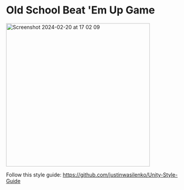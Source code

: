 # Old School Beat 'Em Up Game

<img width="392" alt="Screenshot 2024-02-20 at 17 02 09" src="https://github.com/ysftulek/Beat-Em-Up/assets/13554990/6a09db65-09bc-41d8-b7cb-44c1446fdb75">


Follow this style guide: https://github.com/justinwasilenko/Unity-Style-Guide
